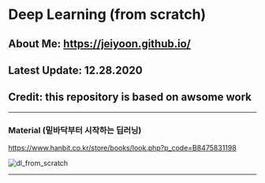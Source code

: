 # Deep Learning (from scratch)

## About Me: https://jeiyoon.github.io/

## Latest Update: 12.28.2020

## Credit: this repository is based on awsome work
---
### Material (밑바닥부터 시작하는 딥러닝)

https://www.hanbit.co.kr/store/books/look.php?p_code=B8475831198

![dl_from_scratch](https://github.com/Jeiyoon/myTorch/blob/main/dl_from_scratch.jpg)

---

